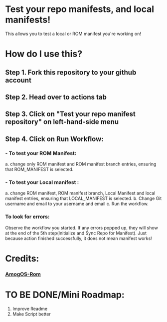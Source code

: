 # Test your repo manifests, and local manifests!

This allows you to test a local or ROM manifest you're working on!

# How do I use this?
## Step 1. Fork this repository to your github account

## Step 2. Head over to actions tab

## Step 3. Click on "Test your repo manifest repository" on left-hand-side menu

## Step 4. Click on Run Workflow:

### - To test your ROM Manifest: 
a. change only ROM manifest and ROM manifest branch entries, ensuring that ROM_MANIFEST is selected.
### - To test your Local manifest :
a. change ROM manifest, ROM manifest branch, Local Manifest and local manifest entries, ensuring that LOCAL_MANIFEST is selected.
b. Change Git username and email to your username and email
c. Run the workflow.

### To look for errors:
Observe the workflow you started. If any errors popped up, they will show at the end of the 5th step(Initialize and Sync Repo for Manifest). Just because action finished successfully, it does not mean manifest works!


# Credits:
### [AmogOS-Rom](https://github.com/AmogOS-Rom/android_manifest/commit/55fa85ce44f03df3fdd975a6fa6880d72774a5ac "manifest: Add workflow")


# TO BE DONE/Mini Roadmap:
1. Improve Readme
2. Make Script better